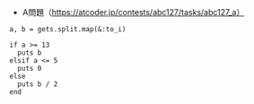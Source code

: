- A問題（https://atcoder.jp/contests/abc127/tasks/abc127_a）

```
a, b = gets.split.map(&:to_i)

if a >= 13
  puts b
elsif a <= 5 
  puts 0
else
  puts b / 2
end
```
